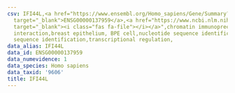 ```yaml
---
csv: IFI44L,<a href="https://www.ensembl.org/Homo_sapiens/Gene/Summary?db=core;g=ENSG00000137959"
  target="_blank">ENSG00000137959</a>,<a href="https://www.ncbi.nlm.nih.gov/pubmed/22863008"
  target="_blank"><i class="fas fa-file"></i></a>",chromatin immunoprecipitation assay,direct
  interaction,breast epithelium, BPE cell,nucleotide sequence identification,nucleotide
  sequence identification,transcriptional regulation,
data_alias: IFI44L
data_id: ENSG00000137959
data_numevidence: 1
data_species: Homo sapiens
data_taxid: '9606'
title: IFI44L
---
```

